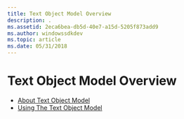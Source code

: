 ```yaml
---
title: Text Object Model Overview
description: .
ms.assetid: 2eca6bea-db5d-40e7-a15d-5205f873add9
ms.author: windowssdkdev
ms.topic: article
ms.date: 05/31/2018
---
```


# Text Object Model Overview

-   [About Text Object Model](about-text-object-model.md)
-   [Using The Text Object Model](using-the-text-object-model.md)

 

 





